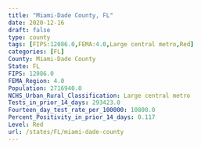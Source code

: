 ```yaml
---
title: "Miami-Dade County, FL"
date: 2020-12-16
draft: false
type: county
tags: [FIPS:12086.0,FEMA:4.0,Large central metro,Red]
categories: [FL]
County: Miami-Dade County
State: FL
FIPS: 12086.0
FEMA_Region: 4.0
Population: 2716940.0
NCHS_Urban_Rural_Classification: Large central metro
Tests_in_prior_14_days: 293423.0
Fourteen_day_test_rate_per_100000: 10800.0
Percent_Positivity_in_prior_14_days: 0.117
Level: Red
url: /states/FL/miami-dade-county
---
```



